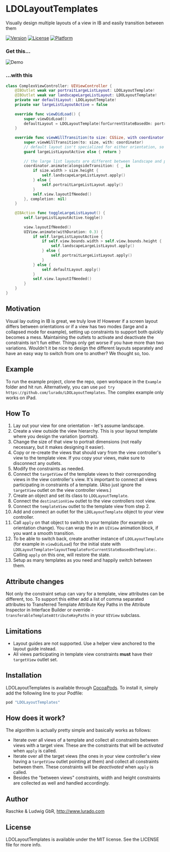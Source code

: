 # LDOLayoutTemplates

Visually design multiple layouts of a view in IB and easily transition between them

[![Version](https://img.shields.io/cocoapods/v/LDOLayoutTemplates.svg?style=flat)](http://cocoapods.org/pods/LDOLayoutTemplates)
[![License](https://img.shields.io/cocoapods/l/LDOLayoutTemplates.svg?style=flat)](http://cocoapods.org/pods/LDOLayoutTemplates)
[![Platform](https://img.shields.io/cocoapods/p/LDOLayoutTemplates.svg?style=flat)](http://cocoapods.org/pods/LDOLayoutTemplates)

### Get this...

![Demo](Screenshots/ComplexExample.gif)

### ...with this

```Swift
class ComplexViewController: UIViewController {
    @IBOutlet weak var portraitLargeListLayout: LDOLayoutTemplate!
    @IBOutlet weak var landscapeLargeListLayout: LDOLayoutTemplate!
    private var defaultLayout: LDOLayoutTemplate!
    private var largeListLayoutActive = false
    
    override func viewDidLoad() {
        super.viewDidLoad()
        defaultLayout = LDOLayoutTemplate(forCurrentStateBasedOn: portraitLargeListLayout)
    }
    
    override func viewWillTransition(to size: CGSize, with coordinator: UIViewControllerTransitionCoordinator) {
        super.viewWillTransition(to: size, with: coordinator)
        // default layout isn't specialized for either orientation, so we don't need to bother
        guard largeListLayoutActive else { return }
        
        // the large list layouts are different between landscape and portrait
        coordinator.animate(alongsideTransition: { _ in
            if size.width > size.height {
                self.landscapeLargeListLayout.apply()
            } else {
                self.portraitLargeListLayout.apply()
            }
            self.view.layoutIfNeeded()
        }, completion: nil)
    }
    
    @IBAction func toggleLargeListLayout() {
        self.largeListLayoutActive.toggle()
        
        view.layoutIfNeeded()
        UIView.animate(withDuration: 0.3) {
            if self.largeListLayoutActive {
                if self.view.bounds.width > self.view.bounds.height {
                    self.landscapeLargeListLayout.apply()
                } else {
                    self.portraitLargeListLayout.apply()
                }
            } else {
                self.defaultLayout.apply()
            }
            self.view.layoutIfNeeded()
        }
    }
}
```

## Motivation

Visual lay outing in IB is great, we truly love it!
However if a screen layout differs between orientations or if a view has two modes (large and a collapsed mode for example), setting up constraints to support both quickly becomes a mess.
Maintaining the outlets to activate and deactivate the constraints isn't fun either.
Things only get worse if you have more than two variations.
Wouldn't it be nice to design the different layouts separately and have an easy way to switch from one to another? 
We thought so, too.

## Example

To run the example project, clone the repo, open workspace in the `Example` folder and hit run.
Alternatively, you can use `pod try https://github.com/lurado/LDOLayoutTemplates`. 
The complex example only works on iPad.

## How To

1. Lay out your view for one orientation - let's assume landscape.
1. Create a view outside the view hierarchy. This is your layout template where you design the 
    variation (portrait).
1. Change the size of that view to portrait dimensions (not really necessary, but it makes 
    designing it easier).
1. Copy or re-create the views that should vary from the view controller's view to the template view. If you copy your views, make sure to disconnect any outlets.
1. Modify the constraints as needed.
1. Connect the `targetView` of the template views to their corresponding views in the view controller's 
    view. It's important to connect all views participating in constraints of a template. 
    (Also just ignore the `targetView` outlet on the view controller views.)
1. Create an object and set its class to `LDOLayoutTemplate`.
1. Connect the `destinationView` outlet to the view controllers root view.
1. Connect the `templateView` outlet to the template view from step 2.
1. Add and connect an outlet for the `LDOLayoutTemplate` object to your view controller.
1. Call `apply` on that object to switch to your template (for example on orientation change). 
    You can wrap the in an `UIView` animation block, if you want a smooth transition.
1. To be able to switch back, create another instance of `LDOLayoutTemplate` (for example in `viewDidLoad`) 
    for the initial state with `LDOLayoutTemplate+layoutTemplateForCurrentStateBasedOnTemplate:`. Calling `apply` 
    on this one, will restore the state.
1. Setup as many templates as you need and happily switch between them.

## Attribute changes

Not only the constraint setup can vary for a template, view attributes can be different, too. To support
this either add a list of comma separated attributes to Transferred Template Attribute Key Paths in the 
Attribute Inspector in Interface Builder or override `-transferableTemplateAttributeKeyPaths` in your `UIView` subclass.

## Limitations

- Layout guides are not supported. Use a helper view anchored to the layout guide instead.
- All views participating in template view constraints **must** have their `targetView` outlet set.

## Installation

LDOLayoutTemplates is available through [CocoaPods](http://cocoapods.org). To install
it, simply add the following line to your Podfile:

```ruby
pod "LDOLayoutTemplates"
```

## How does it work?

The algorithm is actually pretty simple and basically works as follows:

- Iterate over all views of a template and collect all constraints between views with a target view. These 
    are the constraints that will be _activated_ when `apply` is called.
- Iterate over all the target views (the ones in your view controller's view having a `targetView` outlet 
    pointing at them) and collect all constraints between them. These constraints will be _deactivated_ when 
    `apply` is called.
- Besides the "between views" constraints, width and height constraints are collected as well and handled accordingly.

## Author

Raschke & Ludwig GbR, http://www.lurado.com

## License

LDOLayoutTemplates is available under the MIT license. See the LICENSE file for more info.
